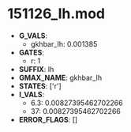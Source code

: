 # 151126_Ih.mod

- **G_VALS**:
  - gkhbar_Ih: 0.001385
- **GATES**:
  - r: 1
- **SUFFIX**: Ih
- **GMAX_NAME**: gkhbar_Ih
- **STATES**: ['r']
- **I_VALS**:
  - 6.3: 0.00827395462702266
  - 37: 0.00827395462702266
- **ERROR_FLAGS**: []
